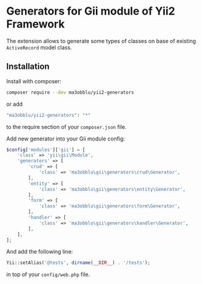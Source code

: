 # Generators for Gii module of Yii2 Framework

The extension allows to generate some types of classes on base of existing `ActiveRecord` model class. 

## Installation

Install with composer:

```bash
composer require --dev ma3obblu/yii2-generators
```

or add

```bash
"ma3obblu/yii2-generators": "*"
```

to the require section of your `composer.json` file.

Add new generator into your Gii module config:

```php
$config['modules']['gii'] = [
    'class' => 'yii\gii\Module',
    'generators' => [
        'crud' => [
            'class' => 'ma3obblu\gii\generators\crud\Generator',
        ],
        'entity' => [
            'class' => 'ma3obblu\gii\generators\entity\Generator',
        ],
        'form' => [
            'class' => 'ma3obblu\gii\generators\form\Generator',
        ],
        'handler' => [
            'class' => 'ma3obblu\gii\generators\handler\Generator',
        ],
    ],
];
```

And add the following line:

```php
Yii::setAlias('@tests', dirname(__DIR__) . '/tests');
```

in top of your `config/web.php` file.
